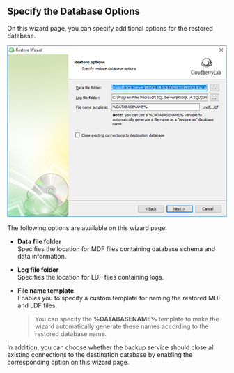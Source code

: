 ## Specify the Database Options

On this wizard page, you can specify additional options for the restored database.

![](/assets/restore-sql-db-options.png)

The following options are available on this wizard page:

* **Data file folder**  
  Specifies the location for MDF files containing database schema and data information.

* **Log file folder**  
  Specifies the location for LDF files containing logs.

* **File name template**  
  Enables you to specify a custom template for naming the restored MDF and LDF files.

  > You can specify the **%DATABASENAME%** template to make the wizard automatically generate these names according to the restored database name.

In addition, you can choose whether the backup service should close all existing connections to the destination database by enabling the corresponding option on this wizard page.

